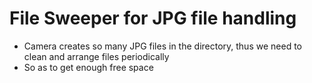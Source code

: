 # File Sweeper for JPG file handling
- Camera creates so many JPG files in the directory, thus we need to clean and arrange files periodically
- So as to get enough free space
